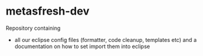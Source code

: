 # metasfresh-dev

Repository containing 
* all our eclipse config files (formatter, code cleanup, templates etc) and a documentation on how to set import them into eclipse

